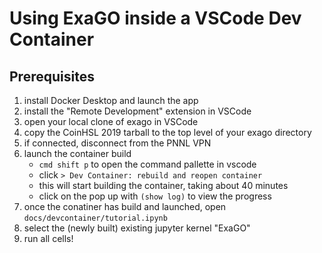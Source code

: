 # Using ExaGO inside a VSCode Dev Container

## Prerequisites

1. install Docker Desktop and launch the app
2. install the "Remote Development" extension in VSCode
3. open your local clone of exago in VSCode
4. copy the CoinHSL 2019 tarball to the top level of your exago directory
5. if connected, disconnect from the PNNL VPN
6. launch the container build  
    * `cmd shift p` to open the command pallette in vscode
    * click `> Dev Container: rebuild and reopen container`
    * this will start building the container, taking about 40 minutes
    * click on the pop up with `(show log)` to view the progress
7. once the conatiner has build and launched, open `docs/devcontainer/tutorial.ipynb`
8. select the (newly built) existing jupyter kernel "ExaGO"
9. run all cells!
